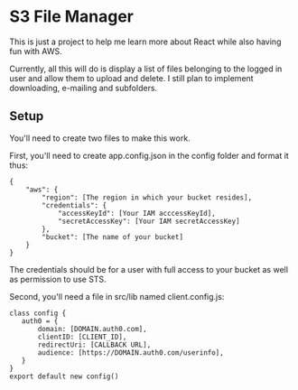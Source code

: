 # S3 File Manager
This is just a project to help me learn more about React while also having fun
with AWS.

Currently, all this will do is display a list of files belonging to the logged
in user and allow them to upload and delete. I still plan to implement downloading,
e-mailing and subfolders.

## Setup
You'll need to create two files to make this work.

First, you'll need to create
app.config.json in the config folder and format it thus:

```
{
    "aws": {
        "region": [The region in which your bucket resides],
        "credentials": {
            "accessKeyId": [Your IAM acccessKeyId],
            "secretAccessKey": [Your IAM secretAccessKey]
        },
        "bucket": [The name of your bucket]
    }
}
 ```
 
 The credentials should be for a user with full access to your bucket as well
 as permission to use STS.
 
 Second, you'll need a file in src/lib named client.config.js:
 ```
class config {
    auth0 = {
        domain: [DOMAIN.auth0.com],
        clientID: [CLIENT_ID],
        redirectUri: [CALLBACK URL],
        audience: [https://DOMAIN.auth0.com/userinfo],
    }
}
export default new config()
```
